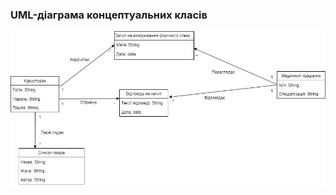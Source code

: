 ### UML-діаграма концептуальних класів

![img](/2-SoftwareDesign/2.1-UMLConceptClasses/UML-rudnik.jpg)

